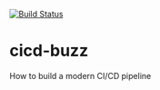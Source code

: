 [![Build Status](https://travis-ci.org/Develop-X/cicd-buzz.svg?branch=master)](https://travis-ci.org/Develop-X/cicd-buzz)

# cicd-buzz
 How to build a modern CI/CD pipeline
